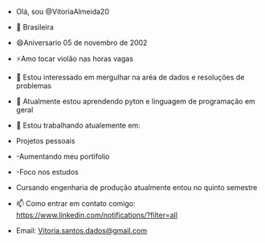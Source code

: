 -  Olá, sou @VitoriaAlmeida20
  
- 👑 Brasileira 
- 😄Aniversario 05 de novembro de 2002
- ⚡Amo tocar violão nas horas vagas
- 👀 Estou interessado em mergulhar na aréa de dados e resoluções de problemas
- 🌱 Atualmente estou aprendendo pyton e linguagem de programação em geral
  
- 💞️ Estou trabalhando atualemente em:
 -  Projetos pessoais 
-  -Aumentando meu portifolio 
-  -Foco nos estudos

  
- Cursando engenharia de produção atualmente entou no quinto semestre
- 📫 Como entrar em contato comigo: https://www.linkedin.com/notifications/?filter=all
- Email: Vitoria.santos.dados@gmail.com


<!---
VitoriaAlmeida20/VitoriaAlmeida20 é um repositório ✨ especial ✨ porque seu `README.md` (este arquivo) aparece no seu perfil do GitHub.
Você pode clicar no link Visualizar para ver suas alterações.
--->

<!---
VitoriaAlmeida20/VitoriaAlmeida20 is a ✨ special ✨ repository because its `README.md` (this file) appears on your GitHub profile.
You can click the Preview link to take a look at your changes.
--->
